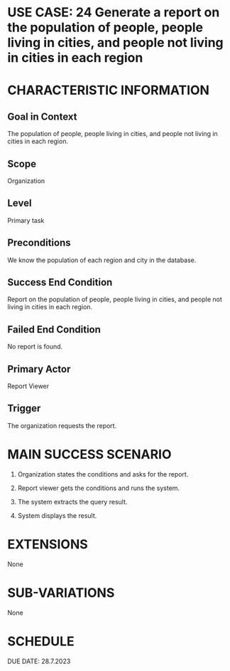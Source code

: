 # USE CASE: 24 Generate a report on the population of people, people living in cities, and people not living in cities in each region

# CHARACTERISTIC INFORMATION

## Goal in Context

The population of people, people living in cities, and people not living
in cities in each region.

## Scope

Organization

## Level

Primary task

## Preconditions

We know the population of each region and city in the database.

## Success End Condition

Report on the population of people, people living in cities, and people
not living in cities in each region.

## Failed End Condition

No report is found.

## Primary Actor

Report Viewer

## Trigger

The organization requests the report.

# MAIN SUCCESS SCENARIO

1.  Organization states the conditions and asks for the report.

2.  Report viewer gets the conditions and runs the system.

3.  The system extracts the query result.

4.  System displays the result.

# EXTENSIONS

None

# SUB-VARIATIONS

None

# SCHEDULE

DUE DATE: 28.7.2023
